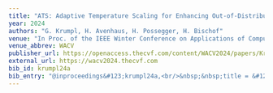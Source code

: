 ```yaml
---
title: "ATS: Adaptive Temperature Scaling for Enhancing Out-of-Distribution Detection Methods"
year: 2024
authors: "G. Krumpl, H. Avenhaus, H. Possegger, H. Bischof"
venue: "In Proc. of the IEEE Winter Conference on Applications of Computer Vision"
venue_abbrev: WACV
publisher_url: https://openaccess.thecvf.com/content/WACV2024/papers/Krumpl_ATS_Adaptive_Temperature_Scaling_for_Enhancing_Out-of-Distribution_Detection_Methods_WACV_2024_paper.pdf
external_url: https://wacv2024.thecvf.com
bib_id: krumpl24a
bib_entry: "@inproceedings&#123;krumpl24a,<br/>&nbsp;&nbsp;title = &#123;&#123;ATS: Adaptive Temperature Scaling for Enhancing Out-of-Distribution Detection Methods&#125;&#125;,<br/>&nbsp;&nbsp;author = &#123;Krumpl, Gerhard and Avenhaus, Henning and Possegger, Horst and Bischof, Horst&#125;,<br/>&nbsp;&nbsp;booktitle = &#123;Proc. of the IEEE Winter Conference on Applications of Computer Vision (WACV)&#125;,<br/>&nbsp;&nbsp;year = &#123;2024&#125;<br/>&#125;"
---
```

